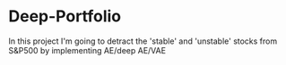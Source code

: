 # Deep-Portfolio
In this project I'm going to detract the 'stable' and 'unstable' stocks from S&P500 by implementing AE/deep AE/VAE
